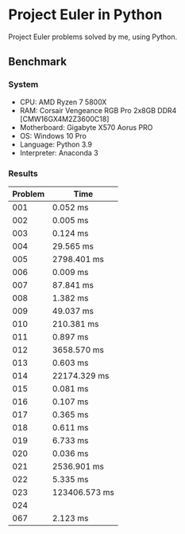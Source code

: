 # Project Euler in Python
Project Euler problems solved by me, using Python.
## Benchmark
### System
- CPU: AMD Ryzen 7 5800X
- RAM: Corsair Vengeance RGB Pro 2x8GB DDR4 [CMW16GX4M2Z3600C18]
- Motherboard: Gigabyte X570 Aorus PRO
- OS: Windows 10 Pro
- Language: Python 3.9
- Interpreter: Anaconda 3

### Results
Problem | Time
--- | ---
001 | 0.052 ms
002 | 0.005 ms
003 | 0.124 ms
004 | 29.565 ms
005 | 2798.401 ms
006 | 0.009 ms
007 | 87.841 ms
008 | 1.382 ms
009 | 49.037 ms
010 | 210.381 ms
011 | 0.897 ms
012 | 3658.570 ms
013 | 0.603 ms
014 | 22174.329 ms
015 | 0.081 ms
016 | 0.107 ms
017 | 0.365 ms
018 | 0.611 ms
019 | 6.733 ms
020 | 0.036 ms
021 | 2536.901 ms
022 | 5.335 ms
023 | 123406.573 ms
024 | 
067 | 2.123 ms
